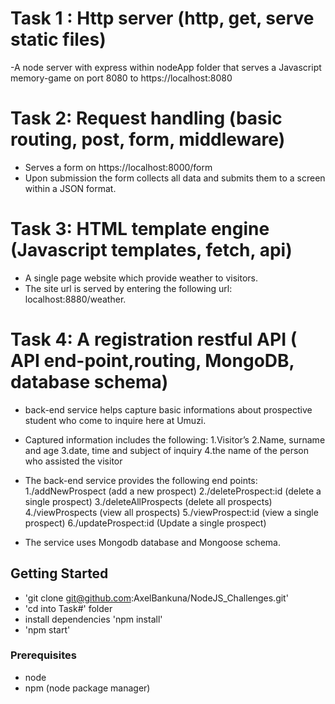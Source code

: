# Task 1 : Http server (http, get, serve static files)

-A node server with express within nodeApp folder that serves a Javascript memory-game on port 8080 to https://localhost:8080


# Task 2: Request handling (basic routing, post, form, middleware)

- Serves a form on https://localhost:8000/form
- Upon submission the form collects all data and submits them to a screen within a JSON format.


# Task 3: HTML template engine (Javascript templates, fetch, api)

- A single page website which provide weather to visitors.
- The site url is served by entering the following url: localhost:8880/weather.


# Task 4: A registration restful API ( API end-point,routing, MongoDB, database schema)

- back-end service helps capture basic informations about prospective student who come to inquire here at Umuzi.

- Captured information includes the following:
	1.Visitor’s 
	2.Name, surname and age
	3.date, time and subject of inquiry
	4.the name of the person who assisted the visitor

- The back-end service provides the following end points:
	1./addNewProspect (add a new prospect)
	2./deleteProspect:id (delete a single prospect)
	3./deleteAllProspects (delete all prospects)
	4./viewProspects (view all prospects)
	5./viewProspect:id (view a single prospect)
	6./updateProspect:id (Update a single prospect)

- The service uses Mongodb database and Mongoose schema.


## Getting Started
- 'git clone git@github.com:AxelBankuna/NodeJS_Challenges.git'
- 'cd into Task#' folder
- install dependencies 'npm install'
- 'npm start'

### Prerequisites
- node
- npm (node package manager)
